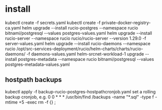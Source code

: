 # install

kubectl create -f secrets.yaml
kubectl create -f private-docker-registry-ca.yaml
helm upgrade --install rucio-postgres --namespace rucio bitnami/postgresql --values postgres-values.yaml
helm upgrade --install rucio-server --namespace rucio rucio/rucio-server --version 1.29.0 -f server-values.yaml
helm upgrade --install rucio-daemons --namespace rucio /opt/src-services-deployment/rucio/helm-charts/charts/rucio-daemons/ -f daemons-values.yaml
helm-srcnet-workload-1 upgrade --install postgres-metadata --namespace rucio bitnami/postgresql --values postgres-metadata-values.yaml

## hostpath backups

kubectl apply -f backup-rucio-postgres-hostpathcronjob.yaml
set a rolling backup cronjob, e.g. 0 0 * * * /usr/bin/find /backups -name "*.sql" -type f -mtime +5 -exec rm -f {} \;
